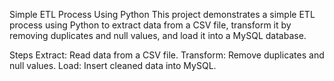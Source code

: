 Simple ETL Process Using Python
This project demonstrates a simple ETL process using Python to extract data from a CSV file, transform it by removing duplicates and null values, and load it into a MySQL database.

Steps
Extract: Read data from a CSV file.
Transform: Remove duplicates and null values.
Load: Insert cleaned data into MySQL.
